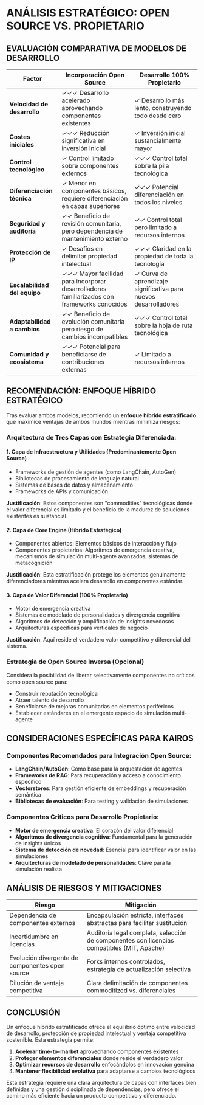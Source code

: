 # ANÁLISIS ESTRATÉGICO: OPEN SOURCE VS. PROPIETARIO

## EVALUACIÓN COMPARATIVA DE MODELOS DE DESARROLLO

| **Factor** | **Incorporación Open Source** | **Desarrollo 100% Propietario** |
|------------|--------------------------------|--------------------------------|
| **Velocidad de desarrollo** | ✓✓✓ Desarrollo acelerado aprovechando componentes existentes | ✓ Desarrollo más lento, construyendo todo desde cero |
| **Costes iniciales** | ✓✓✓ Reducción significativa en inversión inicial | ✓ Inversión inicial sustancialmente mayor |
| **Control tecnológico** | ✓ Control limitado sobre componentes externos | ✓✓✓ Control total sobre la pila tecnológica |
| **Diferenciación técnica** | ✓ Menor en componentes básicos, requiere diferenciación en capas superiores | ✓✓✓ Potencial diferenciación en todos los niveles |
| **Seguridad y auditoría** | ✓✓ Beneficio de revisión comunitaria, pero dependencia de mantenimiento externo | ✓✓ Control total pero limitado a recursos internos |
| **Protección de IP** | ✓ Desafíos en delimitar propiedad intelectual | ✓✓✓ Claridad en la propiedad de toda la tecnología |
| **Escalabilidad del equipo** | ✓✓✓ Mayor facilidad para incorporar desarrolladores familiarizados con frameworks conocidos | ✓ Curva de aprendizaje significativa para nuevos desarrolladores |
| **Adaptabilidad a cambios** | ✓✓ Beneficio de evolución comunitaria pero riesgo de cambios incompatibles | ✓✓✓ Control total sobre la hoja de ruta tecnológica |
| **Comunidad y ecosistema** | ✓✓✓ Potencial para beneficiarse de contribuciones externas | ✓ Limitado a recursos internos |

## RECOMENDACIÓN: ENFOQUE HÍBRIDO ESTRATÉGICO

Tras evaluar ambos modelos, recomiendo un **enfoque híbrido estratificado** que maximice ventajas de ambos mundos mientras minimiza riesgos:

### Arquitectura de Tres Capas con Estrategia Diferenciada:

#### 1. Capa de Infraestructura y Utilidades (Predominantemente Open Source)
- Frameworks de gestión de agentes (como LangChain, AutoGen)
- Bibliotecas de procesamiento de lenguaje natural
- Sistemas de bases de datos y almacenamiento
- Frameworks de APIs y comunicación

**Justificación**: Estos componentes son "commodities" tecnológicas donde el valor diferencial es limitado y el beneficio de la madurez de soluciones existentes es sustancial.

#### 2. Capa de Core Engine (Híbrido Estratégico)
- Componentes abiertos: Elementos básicos de interacción y flujo
- Componentes propietarios: Algoritmos de emergencia creativa, mecanismos de simulación multi-agente avanzados, sistemas de metacognición

**Justificación**: Esta estratificación protege los elementos genuinamente diferenciadores mientras acelera desarrollo en componentes estándar.

#### 3. Capa de Valor Diferencial (100% Propietario)
- Motor de emergencia creativa
- Sistemas de modelado de personalidades y divergencia cognitiva
- Algoritmos de detección y amplificación de insights novedosos
- Arquitecturas específicas para verticales de negocio

**Justificación**: Aquí reside el verdadero valor competitivo y diferencial del sistema.

### Estrategia de Open Source Inversa (Opcional)

Considera la posibilidad de liberar selectivamente componentes no críticos como open source para:
- Construir reputación tecnológica
- Atraer talento de desarrollo
- Beneficiarse de mejoras comunitarias en elementos periféricos
- Establecer estándares en el emergente espacio de simulación multi-agente

## CONSIDERACIONES ESPECÍFICAS PARA KAIROS

### Componentes Recomendados para Integración Open Source:
- **LangChain/AutoGen**: Como base para la orquestación de agentes
- **Frameworks de RAG**: Para recuperación y acceso a conocimiento específico
- **Vectorstores**: Para gestión eficiente de embeddings y recuperación semántica
- **Bibliotecas de evaluación**: Para testing y validación de simulaciones

### Componentes Críticos para Desarrollo Propietario:
- **Motor de emergencia creativa**: El corazón del valor diferencial
- **Algoritmos de divergencia cognitiva**: Fundamental para la generación de insights únicos
- **Sistema de detección de novedad**: Esencial para identificar valor en las simulaciones
- **Arquitecturas de modelado de personalidades**: Clave para la simulación realista

## ANÁLISIS DE RIESGOS Y MITIGACIONES

| **Riesgo** | **Mitigación** |
|------------|----------------|
| Dependencia de componentes externos | Encapsulación estricta, interfaces abstractas para facilitar sustitución |
| Incertidumbre en licencias | Auditoría legal completa, selección de componentes con licencias compatibles (MIT, Apache) |
| Evolución divergente de componentes open source | Forks internos controlados, estrategia de actualización selectiva |
| Dilución de ventaja competitiva | Clara delimitación de componentes commoditized vs. diferenciales |

## CONCLUSIÓN

Un enfoque híbrido estratificado ofrece el equilibrio óptimo entre velocidad de desarrollo, protección de propiedad intelectual y ventaja competitiva sostenible. Esta estrategia permite:

1. **Acelerar time-to-market** aprovechando componentes existentes
2. **Proteger elementos diferenciales** donde reside el verdadero valor
3. **Optimizar recursos de desarrollo** enfocándolos en innovación genuina
4. **Mantener flexibilidad evolutiva** para adaptarse a cambios tecnológicos

Esta estrategia requiere una clara arquitectura de capas con interfaces bien definidas y una gestión disciplinada de dependencias, pero ofrece el camino más eficiente hacia un producto competitivo y diferenciado.